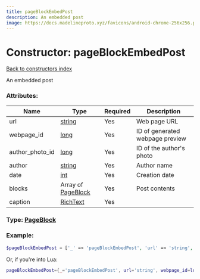 ```yaml
---
title: pageBlockEmbedPost
description: An embedded post
image: https://docs.madelineproto.xyz/favicons/android-chrome-256x256.png
---
```

# Constructor: pageBlockEmbedPost  
[Back to constructors index](index.md)



An embedded post

### Attributes:

| Name     |    Type       | Required | Description |
|----------|---------------|----------|-------------|
|url|[string](../types/string.md) | Yes|Web page URL|
|webpage\_id|[long](../types/long.md) | Yes|ID of generated webpage preview|
|author\_photo\_id|[long](../types/long.md) | Yes|ID of the author's photo|
|author|[string](../types/string.md) | Yes|Author name|
|date|[int](../types/int.md) | Yes|Creation date|
|blocks|Array of [PageBlock](../types/PageBlock.md) | Yes|Post contents|
|caption|[RichText](../types/RichText.md) | Yes|



### Type: [PageBlock](../types/PageBlock.md)


### Example:

```php
$pageBlockEmbedPost = ['_' => 'pageBlockEmbedPost', 'url' => 'string', 'webpage_id' => long, 'author_photo_id' => long, 'author' => 'string', 'date' => int, 'blocks' => [PageBlock, PageBlock], 'caption' => RichText];
```  


Or, if you're into Lua:

```lua
pageBlockEmbedPost={_='pageBlockEmbedPost', url='string', webpage_id=long, author_photo_id=long, author='string', date=int, blocks={PageBlock}, caption=RichText}

```


